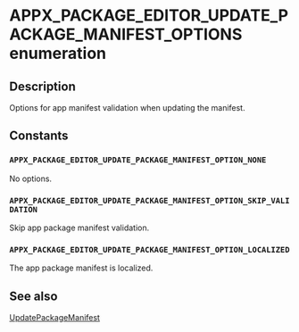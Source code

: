 # APPX_PACKAGE_EDITOR_UPDATE_PACKAGE_MANIFEST_OPTIONS enumeration

## Description

Options for app manifest validation when updating the manifest.

## Constants

### `APPX_PACKAGE_EDITOR_UPDATE_PACKAGE_MANIFEST_OPTION_NONE`

No options.

### `APPX_PACKAGE_EDITOR_UPDATE_PACKAGE_MANIFEST_OPTION_SKIP_VALIDATION`

Skip app package manifest validation.

### `APPX_PACKAGE_EDITOR_UPDATE_PACKAGE_MANIFEST_OPTION_LOCALIZED`

The app package manifest is localized.

## See also

[UpdatePackageManifest](https://learn.microsoft.com/windows/desktop/api/appxpackaging/nf-appxpackaging-iappxpackageeditor-updatepackagemanifest)